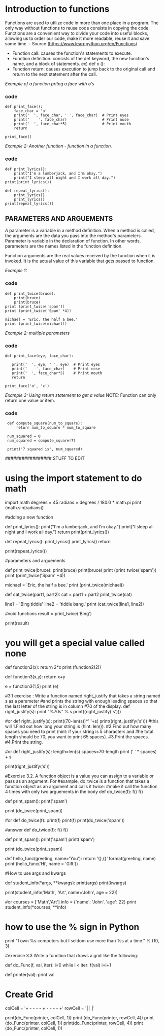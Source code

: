 # Introduction to functions

Functions are used to utilize code in more than one place in a program. The only way without functions to reuse code consists in copying the code. Functions are a convenient way to divide your code into useful blocks, allowing us to order our code, make it more readable, reuse it and save some time.  - Source (https://www.learnpython.org/en/Functions)

- Function call:  causes the function's statements to execute.
- Function definition: consists of the def keyword, the new function's name, and a block of statements. ex) def x ():  
- Function return:  causes execution to jump back to the original call and return to the next statement after the call.

*Example of a function pritng a face with o's* 
### code 
    def print_face():
        face_char = 'o'
        print('  ', face_char, ' ', face_char)  # Print eyes
        print('    ', face_char)                # Print nose
        print('  ', face_char*5)                # Print mouth
        return

    print_face()
 *Example 2: Another function - function in a function.*
 ### code
    def print_lyrics():
        print("I'm a lumberjack, and I'm okay.")
        print("I sleep all night and I work all day.")
    print(print_lyrics())

    def repeat_lyrics():
        print_lyrics()
        print_lyrics()
    print(repeat_lyrics())

## PARAMETERS AND ARGUEMENTS
A parameter is a variable in a method definition. When a method is called, the arguments are the data you pass into the method's parameters. Parameter is variable in the declaration of function. In other words, parameters are the names listed in the function definition.

Function arguments are the real values received by the function when it is invoked. It is the actual value of this variable that gets passed to function.

*Example 1:*
### code
    def print_twice(bruce):
        print(bruce)
        print(bruce)
    print (print_twice('spam'))
    print (print_twice('Spam' *4))

    michael = 'Eric, the half a bee.'
    print (print_twice(michael))
    
*Example 2: multiple parameters*
### code
    def print_face(eye, face_char):

       print('  ', eye, ' ', eye)  # Print eyes
       print('    ', face_char)    # Print nose
       print('  ', face_char*5)    # Print mouth
       return

    print_face('o', 'x')
    
 *Example 3: Using return statement to get a value*
 NOTE: Function can only return one value or item.
 ### code
     def compute_square(num_to_square):
         return num_to_square * num_to_square

     num_squared = 0
     num_squared = compute_square(7)

     print('7 squared is', num_squared)

#################
STUFF TO EDIT


# using the import statement to do math
import math
degrees = 45
radians = degrees / 180.0 * math.pi
print (math.sin(radians))

#adding a new function

def print_lyrics():
    print("I'm a lumberjack, and I'm okay.")
    print("I sleep all night and I work all day.")
    return
print(print_lyrics())

def repeat_lyrics():
    print_lyrics()
    print_lyrics()
    return

print(repeat_lyrics())


#parameters and arguements

def print_twice(bruce):
    print(bruce)
    print(bruce)
print (print_twice('spam'))
print (print_twice('Spam' *4))

michael = 'Eric, the half a bee.'
print (print_twice(michael))



def cat_twice(part1, part2):
    cat = part1 + part2
    print_twice(cat)

line1 = 'Bing tiddle'
line2 = 'tiddle bang.'
print (cat_twice(line1, line2))

#void functions
result = print_twice('Bing')

print(result)
 # you will get a special value called none

def function2(x):
     return 2*x
print (function2(2))

def function3(x,y):
    return x+y

e = function3(1,5)
print (e)


#3.1 exercise : Write a function named right_justify that takes a string named s as a parameter
#and prints the string with enough leading spaces so that the last letter of the string is in column
#70 of the display.
def right_justify(s):
    print "%70s" % s
print((right_justify('s')))

#or
def right_justify(s):
         print((70-len(s))*' '+s)
print((right_justify('s')))
#this will 1.Find out how long your string is (hint: len()).
           #2.Find out how many spaces you need to print (hint: if your string is 5 characters and
           #he total length should be 70, you want to print 65 spaces).
           #3.Print the spaces.
           #4.Print the string.

#or
def right_justify(s):
    length=len(s)
    spaces=70-length
    print (' ' * spaces) + s

print(right_justify('s'))

#Exercise 3.2. A function object is a value you can assign to a variable or pass as an argument. For
#example, do_twice is a function that takes a function object as an argument and calls it twice:
#make it call the function 4 times with only two arguements in the body
def do_twice(f):
    f()
    f()

def print_spam():
    print('spam')

print (do_twice(print_spam))

#or
def do_twice(f):
    print(f)
    print(f)
print(do_twice('spam'))

#answer
def do_twice(f):
    f()
    f()

def print_spam():
    print('spam')
    print('spam')

print (do_twice(print_spam))

def hello_func(greeting, name='You'):
    return '{},{}'.format(greeting, name)
print (hello_func('Hi', name = 'Gift'))

#How to use args and kwargs

def student_info(*args, **kwargs):
    print(args)
    print(kwargs)

print(student_info('Math', 'Art', name='John', age = 22))

#or
courses = ['Math','Art']
info = {'name': 'John', 'age': 22}
print student_info(*courses, **info)



# how to use the % sign in  Python
print "I own %s computers but I seldom use more than %s at a time." % (10, 3)

#exercise 3.3 Write a function that draws a grid like the following:

def do_Func(f, val, iter):
    i=0
    while i < iter:
        f(val)
        i=i+1

def printer(val):
    print val

# Create Grid

colCell = '+ - - - - + - - - - +'
rowCell = '|         |         |'

print(do_Func(printer, colCell, 1))
print (do_Func(printer, rowCell, 4))
print (do_Func(printer, colCell, 1))
print(do_Func(printer, rowCell, 4))
print (do_Func(printer, colCell, 1))
